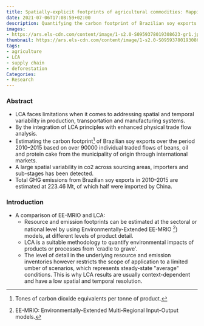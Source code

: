 ```yaml
---
title: Spatially-explicit footprints of agricultural commodities: Mapping carbon emissions embodied in Brazil's soy exports
date: 2021-07-06T17:08:59+02:00
description: Quantifying the carbon footprint of Brazilian soy exports over the period 2010–2015 based on individual traded flows.
images:
- https://ars.els-cdn.com/content/image/1-s2.0-S0959378019308623-gr1.jpg
thumbnail: https://ars.els-cdn.com/content/image/1-s2.0-S0959378019308623-gr1.jpg
tags:
- agriculture   
- LCA
- supply chain
- deforestation
Categories:
- Research
---
```

### Abstract

* LCA faces limitations when it comes to addressing spatial and temporal variability in production, transportation and manufacturing systems.
* By the integration of LCA principles with enhanced physical trade flow analysis.
* Estimating the carbon footprint[^1] of Brazilian soy exports over the period 2010–2015 based on over 90000 individual traded flows of beans, oil and protein cake from the municipality of origin through international markets.
* A large spatial variability in co2 across sourcing areas, importers and sub-stages has been detected.
* Total GHG emissions from Brazilian soy exports in 2010–2015 are estimated at 223.46 Mt, of which half were imported by China.

### Introduction

* A comparison of EE-MRIO and LCA: 
  * Resource and emission footprints can be estimated at the sectoral or national level by using Environmentally-Extended EE-MRIO [^2]) models, at different levels of product detail.
  * LCA is a suitable methodology to quantify environmental impacts of products or processes from 'cradle to grave'.
  * The level of detail in the underlying resource and emission inventories however restricts the scope of application to a limited umber of scenarios, which represents steady-state "average" conditions. This is why LCA results are usually context-dependent and have a low spatial and temporal resolution.








[^1]: Tones of carbon dioxide equivalents per tonne of product.
[^2]: EE-MRIO: Environmentally-Extended Multi-Regional Input-Output models.
